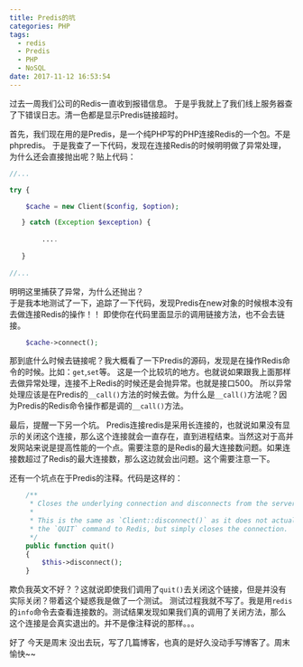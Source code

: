 ```yaml
---
title: Predis的坑
categories: PHP
tags:
  - redis
  - Predis
  - PHP
  - NoSQL
date: 2017-11-12 16:53:54
---
```


过去一周我们公司的Redis一直收到报错信息。 于是乎我就上了我们线上服务器查了下错误日志。清一色都是显示Predis链接超时。
<!-- more -->
首先，我们现在用的是Predis，是一个纯PHP写的PHP连接Redis的一个包。不是phpredis。
于是我查了一下代码，发现在连接Redis的时候明明做了异常处理，为什么还会直接抛出呢？贴上代码：

```PHP
//...

try {

    $cache = new Client($config, $option);

   } catch (Exception $exception) {
        
        ....
        
   }
        
//...
```

明明这里捕获了异常，为什么还抛出？  
于是我本地测试了一下，追踪了一下代码，发现Predis在new对象的时候根本没有去做连接Redis的操作！！
即使你在代码里面显示的调用链接方法，也不会去链接。
```PHP
    $cache->connect();
```

那到底什么时候去链接呢？我大概看了一下Predis的源码，发现是在操作Redis命令的时候。比如：`get`,`set`等。
这是一个比较坑的地方。也就说如果跟我上面那样去做异常处理，连接不上Redis的时候还是会抛异常。也就是接口500。
所以异常处理应该是在Predis的`__call()`方法的时候去做。为什么是`__call()`方法呢？因为Predis的Redis命令操作都是调的`__call()`方法。

最后，提醒一下另一个坑。  Predis连接redis是采用长连接的，也就说如果没有显示的关闭这个连接，那么这个连接就会一直存在，直到进程结束。当然这对于高并发网站来说是提高性能的一个点。需要注意的是Redis的最大连接数问题。如果连接数超过了Redis的最大连接数，那么这边就会出问题。这个需要注意一下。

还有一个坑点在于Predis的注释。代码是这样的：
```PHP
    /**
     * Closes the underlying connection and disconnects from the server.
     *
     * This is the same as `Client::disconnect()` as it does not actually send
     * the `QUIT` command to Redis, but simply closes the connection.
     */
    public function quit()
    {
        $this->disconnect();
    }
```

欺负我英文不好？？这就说即使我们调用了`quit()`去关闭这个链接，但是并没有实际关闭？带着这个疑惑我是做了一个测试。
测试过程我就不写了。我是用`redis`的`info`命令去查看连接数的。测试结果发现如果我们真的调用了关闭方法，那么这个连接是会真实退出的。并不是像注释说的那样。。。



好了  今天是周末 没出去玩，写了几篇博客，也真的是好久没动手写博客了。周末愉快~~

